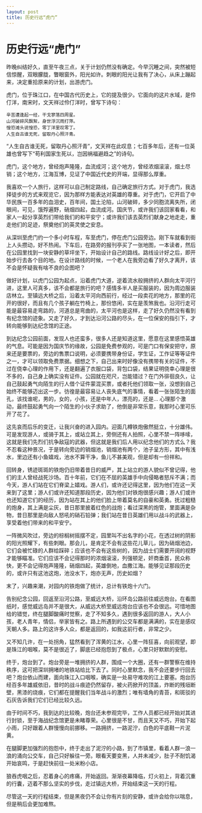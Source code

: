 ```yaml
---
layout: post
title: 历史行远“虎门”
---
```


# 历史行远“虎门”

昨晚纠结好久，直至午夜三点，关于计划仍然没有确定。今早沉睡之间，突然被短信惊醒，双眼朦胧，瞥眼窗外，阳光如许。刺眼的阳光让我有了决心，从床上蹦起来，决定重拾原来的计划，出游虎门。
 
虎门，位于珠江口，在中国古代历史上，它的提及很少。它面向的这片水域，是伶仃洋，南宋时，文天祥过伶仃洋时，曾写下诗句：

	辛苦遭逢起一经，干戈寥落四周星。
	山河破碎风飘絮，身世浮沉雨打萍。
	惶恐滩头说惶恐，零丁洋里叹零丁。
	人生自古谁无死，留取丹心照汗青。
 
“人生自古谁无死，留取丹心照汗青”，文天祥在此叹息；七百多年后，还有一位英雄也曾写下“苟利国家生死以，岂因祸福避趋之”的诗句。
 
虎门，这个地方，曾经炮声隆隆，血流成河；这个地方，曾经浓烟滚滚，烟土尽销；这个地方，江海互博，见证了中国近代史的开端，显得那么厚重。
 
我喜欢一个人旅行，这样可以自己制定路线，自己确定旅行方式。对于虎门，我选择徒步的方式来观览它，因为那样方能表达对英雄的尊重。对于虎门，它开启了中华民族一百多年的血泪史，百年间，国土沦陷，山河破碎，多少同胞流离失所，闭眼间，可见，饿殍遍野，硝烟四起，血流成河。国庆节，或许我们该回家看看，和家人一起分享英烈们带给我们的和平安宁；或许我们该去英烈们献身之地走走，重走他们的足迹，祭奠他们的英灵使之安息。
 
从深圳至虎门约一个多小时车程，车至虎门，停在虎门公园旁边。刚下车就看到街上人头攒动，好不热闹。下车后，在路旁的报刊亭买了一张地图，一本读者，然后在公园里找到一块安静的草坪坐下，开始设计自己的路线。路线设计好之后，即开始步行去各个目的地。在设计路线的时候，一个老人在我旁边看了好久才离开，该不会是怀疑我有啥不良的企图吧？
 
做好计划，以虎门公园为起点，沿着虎门大道，逆着流水般拥挤的人群向太平河行进，这里人可真多，该不会都是旅行的吧？感情多半人是买服装的，因为周边服装店林立。至镇远大桥之后，沿着太平河向西前行，经过一段卖花的地方，那里的花开的很好，而且有几个孩子躺在竹椅上，那份悠闲，实在是羡煞我也。沿河行走可能是最容易走弯路的，河道总是弯曲的，太平河也是这样，走了好久仍然没有看到有纪念馆的迹象。又走了好久，才到达沿河公路的尽头，在一位保安的指引下，才转向能够到达纪念馆的正途。
 
到达纪念公园前面，发现人也还蛮多，很多人还是知道这里，愿意在这里感悟英雄的气息。可能是因为国庆节的缘故，公园是免费参观的，可是门口有保安把守，原来还是要票的，旁边的售票口说明，必须要携带身份证，学生证，工作证等等证件之一，才可以领取免费票据。细想之下，自己出来时好像没有携带有关的证件，不过在侥幸心理的作用下，还是翻遍了衣服口袋，背包口袋，结果证明侥幸心理是很不多的，自己身上确实没有证件。公园就在咫尺，岂能错过？在门外徘徊良久，让自己鼓起勇气向陌生的行人借个证件蒙混买票，或者托他们领取一张，没想到自己始终不能够迈出这一步。彷徨是最容易让人丧失底气的事情，看着一张张陌生的面孔，该找谁呢，男的，女的，小孩，还是中年人，漂亮的，还是... 心理那个激动，最终鼓起勇气向一个陌生的小伙子求助了，他倒是非常乐意，我那时心里可乐开了花了。
 
这先哀而后乐的变迁，让我兴奋的进入园内。迎面几樽铁炮傲然挺立，十分雄伟。可是发现游人，或骑于其上，或站立其上，旁侧还有人拍照，心里不禁一阵哆嗦，这就是我们先烈们抗争敌寇的武器，但这就是我们后人用以纪念他们的方式么？我不忍看这种景况，于是转向旁边的销烟池，销烟池有两个，池子呈方形，其中有浅水，里边还有小鱼嬉戏，池水不算干净，鱼儿不甚美观，但是却有一份祥和。

回转身，锈迹斑斑的铁炮仍旧带着昔日的威严，其上站立的游人貌似不曾记得，他们的主人曾经战死沙场。百十年前，它们在不屈的英雄手中向侵略者怒斥不满；而今天，游人们站在它们脊梁上嬉戏。游人们，或许还记得这里，因为他们在这一天来到了这里；游人们或许还知道那段历史，因为他们对铁炮很感兴趣；游人们或许也还知道它们的经历，因为站在其上的他们脸上带着莫名的自豪和英勇。抚过粗糙的炮身，其上满是尘灰，昔日那里披着红色的战炮；看过深黑的炮管，里面满是杂物，昔日那里是向敌人怒吼的硝石铅弹；我们站在昔日英雄们用以战斗的武器上，享受着他们带来的和平安宁。

一阵微风吹过，旁边的棕榈树摇摆不定，园里叫不出名字的小花，在透过树的阴影的阳光照耀下，有些刺眼。那会儿，是肯定不会有这些花儿草儿，因为硝烟池边，它们会被忙碌的人群给踩碎；应该也不会有这些树的，因为战士们需要开阔的视野才能够瞄准。它们应该不会记得那时的浓烟滚滚，列强顿足，奸商垂首，民众称快，更不会记得炮声隆隆，硝烟四起，英雄倒地，血撒江海。能够见证那段历史的，或许只有这池这炮，池没水下，炮亦无声，历史如烟？

末了，兴趣来潮，对园内的铁炮做了统计，总计有铁炮十六门。

告别纪念公园，回返至沿河公路，至威远大桥，沿环岛公路前往威远炮台。在看图纸时，感觉威远岛并不是很大，从威远大桥至威远炮台应该也不会很远。可惜地图给的错觉，终在腿脚酸痛时觉察，走了不知多久，遇到很多返回的游人，大人小孩，老人青年，情侣，举家皆有之。路上所遇到的公交车都是满满的，实在是感叹天朝人多。路上的这许多人众，都是返回的，如我这前行者，非常之少。

又不知几许，在一处拐角，猛然看到了浑黄的江水，心里一阵狂喜，向前观望，即是珠江的咽喉，莫不是很近了，脚底已经抱怨到了极点，心里只好默默的安慰。

终于，炮台到了。炮台旁是一堆拥挤的人群，围成一个大圈，还有一群警察在维持秩序，这可把深圳拥堵的地铁站给比下去了。同时心里默念，我不会还要步行回去吧？炮台依山而建，面向珠江入口咽喉，确实是一处易守难攻的江上要塞。炮台历经百多年雄威依旧，昔时的战斗痕迹仍然留存，被火药掀开的顶盖，炸断的残垣断壁，黑漆的烧痕，它们都在提醒我们当年战斗的激烈；唯有墙角的青苔，和斑驳的石灰告诉我们它们已经比较久远。

由于时间不巧，我到达的比较晚，炮台还未参观完毕，工作人员都已经开始对其进行封锁，至于海战纪念馆更是未睹尊荣。心里很是不甘，而且天又不巧，开始下起小雨，只好跟着人群慢慢向前挪移。一路拥挤，一路泥泞，白色的平底鞋一片泥黄。

在腿脚更加强烈的抱怨中，终于走出了泥泞的小路，到了市镇里，看着人群一浪一浪的涌向公交车，自己只好躲往一旁。眼看天要变黑，人并未减少，肚子不耐饥渴开始哀鸣，于是赶快前往一处米粉小店。

狼吞虎咽之后，忍着身心的疼痛，开始返回。渐渐夜幕降临，灯火初上，背着沉重的行囊，迈着不那么坚实的步伐，走过镇远大桥，开始结束这一天的行程。

尽管这一天的行程结束，但是黑夜仍不会让你有片刻的安静，或许会给你以喘息，但是稍后会更加难熬。